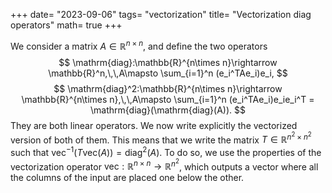 +++
date= "2023-09-06"
tags= "vectorization"
title= "Vectorization diag operators"
math= true
+++

We consider a matrix $A\in\mathbb{R}^{n\times n}$, and define the two operators
$$
\mathrm{diag}:\mathbb{R}^{n\times n}\rightarrow \mathbb{R}^n,\,\,A\mapsto \sum_{i=1}^n (e_i^TAe_i)e_i,
$$
$$
\mathrm{diag}^2:\mathbb{R}^{n\times n}\rightarrow \mathbb{R}^{n\times n},\,\,A\mapsto \sum_{i=1}^n (e_i^TAe_i)e_ie_i^T = \mathrm{diag}(\mathrm{diag}(A)).
$$
They are both linear operators. We now write explicitly the vectorized version of both of them. This means that we write the matrix $T\in\mathbb{R}^{n^2\times n^2}$ such that $\mathrm{vec}^{-1}(T\mathrm{vec}(A)) = \mathrm{diag}^2(A)$. To do so, we use the properties of the vectorization operator $\mathrm{vec}:\mathbb{R}^{n\times n}\rightarrow\mathbb{R}^{n^2}$, which outputs a vector where all the columns of the input are placed one below the other.

